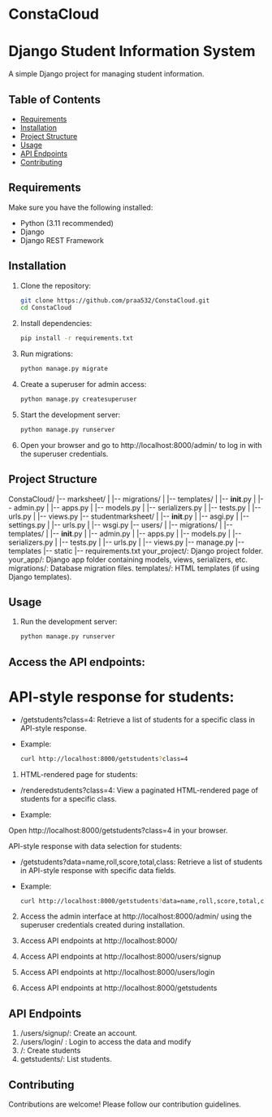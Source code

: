 # ConstaCloud

# Django Student Information System

A simple Django project for managing student information.

## Table of Contents

- [Requirements](#requirements)
- [Installation](#installation)
- [Project Structure](#project-structure)
- [Usage](#usage)
- [API Endpoints](#api-endpoints)
- [Contributing](#contributing)

## Requirements

Make sure you have the following installed:

- Python (3.11 recommended)
- Django
- Django REST Framework

## Installation

1. Clone the repository:

   ```bash
   git clone https://github.com/praa532/ConstaCloud.git
   cd ConstaCloud

2. Install dependencies:

    ```bash
    pip install -r requirements.txt

3. Run migrations:

    ```bash
    python manage.py migrate

4. Create a superuser for admin access:

    ```bash
    python manage.py createsuperuser

5. Start the development server:

    ```bash
    python manage.py runserver

6. Open your browser and go to http://localhost:8000/admin/ to log in with the superuser credentials.

## Project Structure

ConstaCloud/
|-- marksheet/
|   |-- migrations/
|   |-- templates/
|   |-- __init__.py
|   |-- admin.py
|   |-- apps.py
|   |-- models.py
|   |-- serializers.py
|   |-- tests.py
|   |-- urls.py
|   |-- views.py
|-- studentmarksheet/
|   |-- __init__.py
|   |-- asgi.py
|   |-- settings.py
|   |-- urls.py
|   |-- wsgi.py
|-- users/
|   |-- migrations/
|   |-- templates/
|   |-- __init__.py
|   |-- admin.py
|   |-- apps.py
|   |-- models.py
|   |-- serializers.py
|   |-- tests.py
|   |-- urls.py
|   |-- views.py
|-- manage.py
|-- templates
|-- static
|-- requirements.txt
your_project/: Django project folder.
your_app/: Django app folder containing models, views, serializers, etc.
migrations/: Database migration files.
templates/: HTML templates (if using Django templates).

## Usage
1. Run the development server:

    ```bash
    python manage.py runserver

## Access the API endpoints:

# API-style response for students:

- /getstudents?class=4: Retrieve a list of students for a specific class in API-style response.

- Example:

    ```bash
    curl http://localhost:8000/getstudents?class=4
    
1. HTML-rendered page for students:

- /renderedstudents?class=4: View a paginated HTML-rendered page of students for a specific class.

- Example:

Open http://localhost:8000/getstudents?class=4 in your browser.

API-style response with data selection for students:

- /getstudents?data=name,roll,score,total,class: Retrieve a list of students in API-style response with specific data fields.

- Example:

    ```bash
    curl http://localhost:8000/getstudents?data=name,roll,score,total,class

2. Access the admin interface at http://localhost:8000/admin/ using the superuser credentials created during installation.

3. Access API endpoints at http://localhost:8000/

4. Access API endpoints at http://localhost:8000/users/signup

4. Access API endpoints at http://localhost:8000/users/login

4. Access API endpoints at http://localhost:8000/getstudents


## API Endpoints
1. /users/signup/: Create an account.
2. /users/login/ : Login to access the data and modify
3. /: Create students
4. getstudents/: List students.


## Contributing

Contributions are welcome! Please follow our contribution guidelines.


